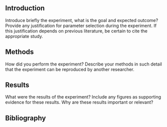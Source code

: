 ## Introduction

Introduce briefly the experiment, what is the goal and expected outcome? Provide any justification for parameter selection during the experiment. If this justification depends on previous literature, be certain to cite the appropriate study. 

## Methods

How did you perform the experiment? Describe your methods in such detail that the experiment can be reproduced by another researcher.

## Results

What were the results of the experiment? Include any figures as supporting evidence for these results. Why are these results important or relevant?

## Bibliography
